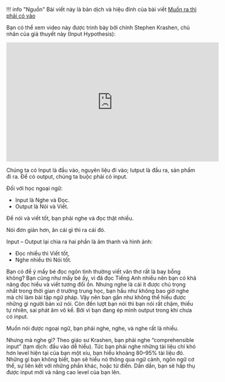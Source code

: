 !!! info "Nguồn"
    Bài viết này là bản dịch và hiệu đính của bài viết [Muốn ra thì phải có vào](https://www.facebook.com/share/14YVVLtZ5D/)


Bạn có thể xem video này được trình bày bởi chính Stephen Krashen, chủ nhân của giả thuyết này (Input Hypothesis):

<iframe width="560" height="315" src="https://www.youtube.com/embed/4Ir4206DfvQ?si=TfAMHVWc-ddmZkf4" title="YouTube video player" frameborder="0" allow="accelerometer; autoplay; clipboard-write; encrypted-media; gyroscope; picture-in-picture; web-share" referrerpolicy="strict-origin-when-cross-origin" allowfullscreen></iframe>

Chúng ta có Input là đầu vào, nguyên liệu đi vào; Iutput là đầu ra, sản phẩm đi ra. Để có output, chúng ta buộc phải có input. 

Đối với học ngoại ngữ:

- Input là Nghe và Đọc.
- Output là Nói và Viết.

Để nói và viết tốt, bạn phải nghe và đọc thật nhiều.

Nói đơn giản hơn, ăn cái gì thì ra cái đó.

Input – Output lại chia ra hai phần là âm thanh và hình ảnh:
- Đọc nhiều thì Viết tốt,
- Nghe nhiều thì Nói tốt.

Bạn có để ý mấy bé đọc ngôn tình thường viết văn thơ rất là bay bỗng không? Bạn cũng như mấy bé ấy, vì đã đọc Tiếng Anh nhiều nên bạn có khả năng đọc hiểu và viết tương đối ổn. Nhưng nghe là cái ít được chú trọng nhất trong thời gian ở trường trung học, bạn hầu như không bao giờ nghe mà chỉ làm bài tập ngữ pháp. Vậy nên bạn gần như không thể hiểu được những gì người bản xứ nói. Còn đến lượt bạn nói thì bạn nói rất chậm, thiếu tự nhiên, sai phát âm vô kể. Bởi vì bạn đang ép mình output trong khi chưa có input.

Muốn nói được ngoại ngữ, bạn phải nghe, nghe, và nghe rất là nhiều.

Nhưng mà nghe gì? Theo giáo sư Krashen, bạn phải nghe “comprehensible input” (tạm dịch: đầu vào dễ hiểu). Tức bạn phải nghe những tài liệu chỉ khó hơn level hiện tại của bạn một xíu, bạn hiểu khoảng 80–95% tài liệu đó. Những gì bạn không biết, bạn sẽ hiểu nó thông qua ngữ cảnh, ngôn ngữ cơ thể, sự liên kết với những phần khác, hoặc từ điển. Dần dần, bạn sẽ hấp thụ được input mới và nâng cao level của bạn lên.

